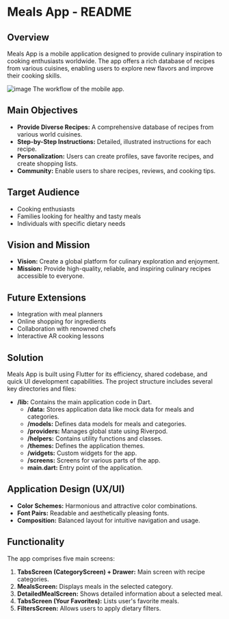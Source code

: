 # Meals App - README

## Overview
Meals App is a mobile application designed to provide culinary inspiration to cooking enthusiasts worldwide. The app offers a rich database of recipes from various cuisines, enabling users to explore new flavors and improve their cooking skills.

![image](https://github.com/user-attachments/assets/d88727e7-2462-4058-8158-8ec456d07b82)
The workflow of the mobile app.

## Main Objectives
- **Provide Diverse Recipes:** A comprehensive database of recipes from various world cuisines.
- **Step-by-Step Instructions:** Detailed, illustrated instructions for each recipe.
- **Personalization:** Users can create profiles, save favorite recipes, and create shopping lists.
- **Community:** Enable users to share recipes, reviews, and cooking tips.

## Target Audience
- Cooking enthusiasts
- Families looking for healthy and tasty meals
- Individuals with specific dietary needs

## Vision and Mission
- **Vision:** Create a global platform for culinary exploration and enjoyment.
- **Mission:** Provide high-quality, reliable, and inspiring culinary recipes accessible to everyone.

## Future Extensions
- Integration with meal planners
- Online shopping for ingredients
- Collaboration with renowned chefs
- Interactive AR cooking lessons

## Solution
Meals App is built using Flutter for its efficiency, shared codebase, and quick UI development capabilities. The project structure includes several key directories and files:

- **/lib:** Contains the main application code in Dart.
    - **/data:** Stores application data like mock data for meals and categories.
    - **/models:** Defines data models for meals and categories.
    - **/providers:** Manages global state using Riverpod.
    - **/helpers:** Contains utility functions and classes.
    - **/themes:** Defines the application themes.
    - **/widgets:** Custom widgets for the app.
    - **/screens:** Screens for various parts of the app.
    - **main.dart:** Entry point of the application.

## Application Design (UX/UI)
- **Color Schemes:** Harmonious and attractive color combinations.
- **Font Pairs:** Readable and aesthetically pleasing fonts.
- **Composition:** Balanced layout for intuitive navigation and usage.

## Functionality
The app comprises five main screens:
1. **TabsScreen (CategoryScreen) + Drawer:** Main screen with recipe categories.
2. **MealsScreen:** Displays meals in the selected category.
3. **DetailedMealScreen:** Shows detailed information about a selected meal.
4. **TabsScreen (Your Favorites):** Lists user's favorite meals.
5. **FiltersScreen:** Allows users to apply dietary filters.
